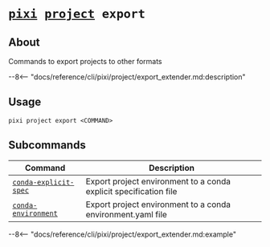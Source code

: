 # <code>[pixi](../../pixi.md) [project](../project.md) export</code>

## About
Commands to export projects to other formats

--8<-- "docs/reference/cli/pixi/project/export_extender.md:description"

## Usage
```
pixi project export <COMMAND>
```

## Subcommands
| Command | Description |
|---------|-------------|
| [`conda-explicit-spec`](conda-explicit-spec) | Export project environment to a conda explicit specification file |
| [`conda-environment`](conda-environment) | Export project environment to a conda environment.yaml file |


--8<-- "docs/reference/cli/pixi/project/export_extender.md:example"

